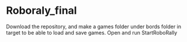 # Roboraly_final

Download the repository, and make a games folder under bords folder in target to be able to load and save games. Open and run StartRoboRally
